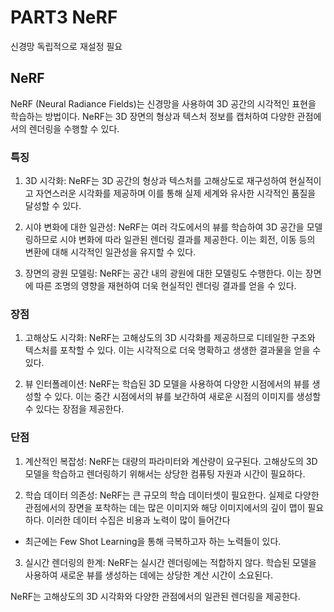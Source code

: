 # PART3 NeRF
신경망 독립적으로 재설정 필요

## NeRF

NeRF (Neural Radiance Fields)는 신경망을 사용하여 3D 공간의 시각적인 표현을 학습하는 방법이다. NeRF는 3D 장면의 형상과 텍스처 정보를 캡처하여 다양한 관점에서의 렌더링을 수행할 수 있다. 

### 특징
1. 3D 시각화: NeRF는 3D 공간의 형상과 텍스처를 고해상도로 재구성하여 현실적이고 자연스러운 시각화를 제공하며 이를 통해 실제 세계와 유사한 시각적인 품질을 달성할 수 있다.

2. 시야 변화에 대한 일관성: NeRF는 여러 각도에서의 뷰를 학습하여 3D 공간을 모델링하므로 시야 변화에 따라 일관된 렌더링 결과를 제공한다. 이는 회전, 이동 등의 변환에 대해 시각적인 일관성을 유지할 수 있다.

3. 장면의 광원 모델링: NeRF는 공간 내의 광원에 대한 모델링도 수행한다. 이는 장면에 따른 조명의 영향을 재현하여 더욱 현실적인 렌더링 결과를 얻을 수 있다.

### 장점
1. 고해상도 시각화: NeRF는 고해상도의 3D 시각화를 제공하므로 디테일한 구조와 텍스처를 포착할 수 있다. 이는 시각적으로 더욱 명확하고 생생한 결과물을 얻을 수 있다.

2. 뷰 인터폴레이션: NeRF는 학습된 3D 모델을 사용하여 다양한 시점에서의 뷰를 생성할 수 있다. 이는 중간 시점에서의 뷰를 보간하여 새로운 시점의 이미지를 생성할 수 있다는 장점을 제공한다.

### 단점
1. 계산적인 복잡성: NeRF는 대량의 파라미터와 계산량이 요구된다. 고해상도의 3D 모델을 학습하고 렌더링하기 위해서는 상당한 컴퓨팅 자원과 시간이 필요하다.

2. 학습 데이터 의존성: NeRF는 큰 규모의 학습 데이터셋이 필요한다. 실제로 다양한 관점에서의 장면을 포착하는 데는 많은 이미지와 해당 이미지에서의 깊이 맵이 필요하다. 이러한 데이터 수집은 비용과 노력이 많이 들어간다
- 최근에는 Few Shot Learning을 통해 극복하고자 하는 노력들이 있다.

3. 실시간 렌더링의 한계: NeRF는 실시간 렌더링에는 적합하지 않다. 학습된 모델을 사용하여 새로운 뷰를 생성하는 데에는 상당한 계산 시간이 소요된다.

NeRF는 고해상도의 3D 시각화와 다양한 관점에서의 일관된 렌더링을 제공한다.
